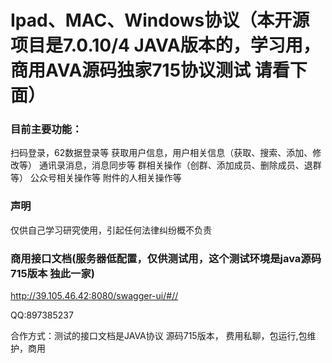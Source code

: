 # Ipad、MAC、Windows协议（本开源项目是7.0.10/4 JAVA版本的，学习用，商用AVA源码独家715协议测试 请看下面）


### 目前主要功能：
扫码登录，62数据登录等
获取用户信息，用户相关信息（获取、搜索、添加、修改等）
通讯录消息，消息同步等
群相关操作（创群、添加成员、删除成员、退群等）
公众号相关操作等
附件的人相关操作等

### 声明
仅供自己学习研究使用，引起任何法律纠纷概不负责

### 商用接口文档(服务器低配置，仅供测试用，这个测试环境是java源码715版本 独此一家)
<a href="http://39.105.46.42:8080/swagger-ui/#/" target="_blank">http://39.105.46.42:8080/swagger-ui/#//</a>


QQ:897385237

合作方式：测试的接口文档是JAVA协议 源码715版本，  费用私聊，包运行,包维护，商用



